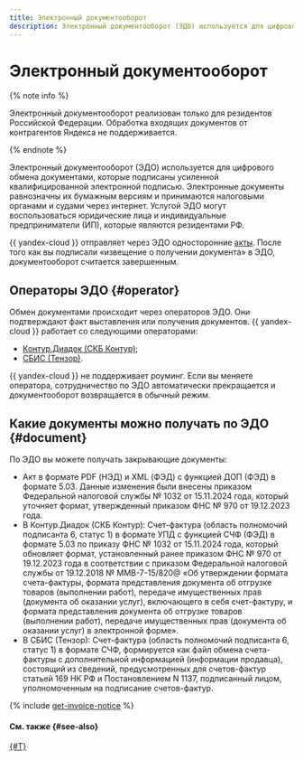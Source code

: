 ```yaml
---
title: Электронный документооборот
description: Электронный документооборот (ЭДО) используется для цифрового обмена документами, которые подписаны усиленной квалифицированной электронной подписью. Электронные документы равнозначны их бумажным версиям и принимаются налоговыми органами и судами через интернет. Услугой ЭДО могут воспользоваться юридические лица и индивидуальные предприниматели (ИП), которые являются резидентами РФ.
---
```


# Электронный документооборот

{% note info %}

Электронный документооборот реализован только для резидентов Российской Федерации. Обработка входящих документов от контрагентов Яндекса не поддерживается.

{% endnote %}


Электронный документооборот (ЭДО) используется для цифрового обмена документами, которые подписаны усиленной квалифицированной электронной подписью. Электронные документы равнозначны их бумажным версиям и принимаются налоговыми органами и судами через интернет. Услугой ЭДО могут воспользоваться юридические лица и индивидуальные предприниматели (ИП), которые являются резидентами РФ.

{{ yandex-cloud }} отправляет через ЭДО односторонние [акты](./act.md). После того как вы подписали «извещение о получении документа» в ЭДО, документооборот считается завершенным.

## Операторы ЭДО {#operator}

Обмен документами происходит через операторов ЭДО. Они подтверждают факт выставления или получения документов. {{ yandex-cloud }} работает со следующими операторами:
* [Контур.Диадок (СКБ Контур)](https://www.diadoc.ru/);
* [СБИС (Тензор)](https://sbis.ru/).

{{ yandex-cloud }} не поддерживает роуминг. Если вы меняете оператора, сотрудничество по ЭДО автоматически прекращается и документооборот возвращается в обычный режим.

## Какие документы можно получать по ЭДО {#document}

По ЭДО вы можете получать закрывающие документы:

* Акт в формате PDF (НЭД) и XML (ФЭД) с функцией ДОП (ФЭД) в формате 5.03. Данные изменения были внесены приказом Федеральной налоговой службы № 1032 от 15.11.2024 года, который уточняет формат, утвержденный приказом ФНС № 970 от 19.12.2023 года.
* В Контур.Диадок (СКБ Контур): Счет-фактура (область полномочий подписанта 6, статус 1) в формате УПД с функцией СЧФ (ФЭД) в формате 5.03 по приказу ФНС № 1032 от 15.11.2024 года, который обновляет формат, установленный ранее приказом ФНС № 970 от 19.12.2023 года в соответствии с приказом Федеральной налоговой службы от 19.12.2018 № ММВ-7-15/820@ «Об утверждении формата счета-фактуры, формата представления документа об отгрузке товаров (выполнении работ), передаче имущественных прав (документа об оказании услуг), включающего в себя счет-фактуру, и формата представления документа об отгрузке товаров (выполнении работ), передаче имущественных прав (документа об оказании услуг) в электронной форме».
* В СБИС (Тензор): Счет-фактура (область полномочий подписанта 6, статус 1) в формате СЧФ, формируется как файл обмена счета-фактуры с дополнительной информацией (информации продавца), состоящий из сведений, предусмотренных для счетов-фактур статьей 169 НК РФ и Постановлением N 1137, подписанный лицом, уполномоченным на подписание счетов-фактур.

{% include [get-invoice-notice](../../_includes/billing/get-invoice-notice.md) %}

#### См. также {#see-also}

[{#T}](../operations/edo.md)
